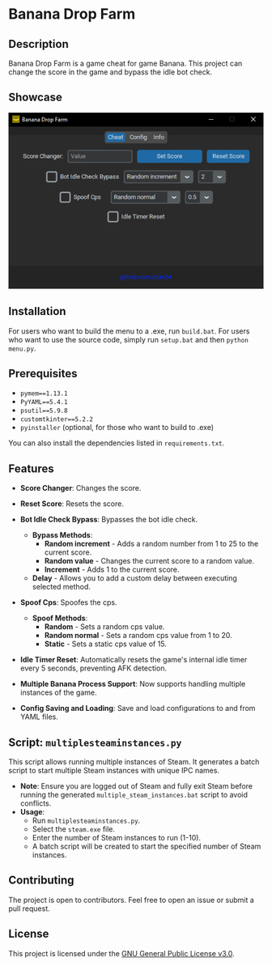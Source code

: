 # Banana Drop Farm

## Description
Banana Drop Farm is a game cheat for game Banana. This project can change the score in the game and bypass the idle bot check.

## Showcase
![Showcase Image](/img/menu_v1.5.png)

## Installation
For users who want to build the menu to a .exe, run `build.bat`. For users who want to use the source code, simply run `setup.bat` and then `python menu.py`.

## Prerequisites
- `pymem==1.13.1`
- `PyYAML==5.4.1`
- `psutil==5.9.8`
- `customtkinter==5.2.2`
- `pyinstaller` (optional, for those who want to build to .exe)

You can also install the dependencies listed in `requirements.txt`.

## Features
- **Score Changer**: Changes the score.

- **Reset Score**: Resets the score.

- **Bot Idle Check Bypass**: Bypasses the bot idle check.
    - **Bypass Methods**:
        - **Random increment** - Adds a random number from 1 to 25 to the current score.
        - **Random value** - Changes the current score to a random value.
        - **Increment** - Adds 1 to the current score.
    - **Delay** - Allows you to add a custom delay between executing selected method.

- **Spoof Cps**: Spoofes the cps.
    - **Spoof Methods**:
        - **Random** - Sets a random cps value.
        - **Random normal** - Sets a random cps value from 1 to 20.
        - **Static** - Sets a static cps value of 15.

- **Idle Timer Reset**: Automatically resets the game's internal idle timer every 5 seconds, preventing AFK detection.

- **Multiple Banana Process Support**: Now supports handling multiple instances of the game.

- **Config Saving and Loading**: Save and load configurations to and from YAML files.

## Script: `multiplesteaminstances.py`
This script allows running multiple instances of Steam. It generates a batch script to start multiple Steam instances with unique IPC names.
- **Note**: Ensure you are logged out of Steam and fully exit Steam before running the generated `multiple_steam_instances.bat` script to avoid conflicts.
- **Usage**:
    - Run `multiplesteaminstances.py`.
    - Select the `steam.exe` file.
    - Enter the number of Steam instances to run (1-10).
    - A batch script will be created to start the specified number of Steam instances.

## Contributing
The project is open to contributors. Feel free to open an issue or submit a pull request.

## License
This project is licensed under the [GNU General Public License v3.0](https://opensource.org/license/GPL-3.0).
